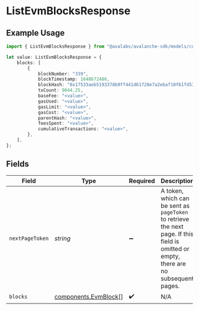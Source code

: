 # ListEvmBlocksResponse

## Example Usage

```typescript
import { ListEvmBlocksResponse } from "@avalabs/avalanche-sdk/models/components";

let value: ListEvmBlocksResponse = {
    blocks: [
        {
            blockNumber: "339",
            blockTimestamp: 1648672486,
            blockHash: "0x17533aeb5193378b9ff441d61728e7a2ebaf10f61fd5310759451627dfca2e7c",
            txCount: 9044.25,
            baseFee: "<value>",
            gasUsed: "<value>",
            gasLimit: "<value>",
            gasCost: "<value>",
            parentHash: "<value>",
            feesSpent: "<value>",
            cumulativeTransactions: "<value>",
        },
    ],
};
```

## Fields

| Field                                                                                                                                  | Type                                                                                                                                   | Required                                                                                                                               | Description                                                                                                                            |
| -------------------------------------------------------------------------------------------------------------------------------------- | -------------------------------------------------------------------------------------------------------------------------------------- | -------------------------------------------------------------------------------------------------------------------------------------- | -------------------------------------------------------------------------------------------------------------------------------------- |
| `nextPageToken`                                                                                                                        | *string*                                                                                                                               | :heavy_minus_sign:                                                                                                                     | A token, which can be sent as `pageToken` to retrieve the next page. If this field is omitted or empty, there are no subsequent pages. |
| `blocks`                                                                                                                               | [components.EvmBlock](../../models/components/evmblock.md)[]                                                                           | :heavy_check_mark:                                                                                                                     | N/A                                                                                                                                    |